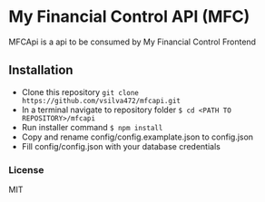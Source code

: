 # My Financial Control API (MFC)
MFCApi is a api to be consumed by My Financial Control Frontend

## Installation
- Clone this repository `git clone https://github.com/vsilva472/mfcapi.git`
- In a terminal navigate to repository folder `$ cd <PATH TO REPOSITORY>/mfcapi`
- Run installer command `$ npm install`
- Copy and rename  config/config.examplate.json to config.json
- Fill config/config.json with your database credentials

### License
MIT